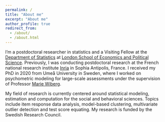 ```yaml
---
permalink: /
title: "About me"
excerpt: "About me"
author_profile: true
redirect_from: 
  - /about/
  - /about.html
---
```


I’m a postdoctoral researcher in statistics and a Visiting Fellow at the [Department of Statistics](https://www.lse.ac.uk/statistics) at [London School of Economics and Political Science](https://www.lse.ac.uk/). Previously, I was conducting postdoctoral research at the French national research institute [Inria](https://inria.fr/en) in Sophia Antipolis, France. I received my PhD in 2020 from Umeå University in Sweden, where I worked on psychometric modeling for large-scale assessments under the supervision of Professor [Marie Wiberg](https://www.umu.se/en/staff/marie-wiberg/).

My field of research is currently centered around statistical modeling, estimation and computation for the social and behavioral sciences. Topics include item response data analysis, model-based clustering, multivariate outlier detection and test score equating. My research is funded by the Swedish Research Council.







